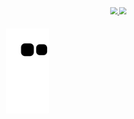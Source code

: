 <div align="center">
  <a href="https://github.com/yeedny">
  <img height="180em" src="https://github-readme-stats.vercel.app/api?username=yeedny&show_icons=true&theme=dracula&include_all_commits=true&count_private=true"/>
  <img height="180em" src="https://github-readme-stats.vercel.app/api/top-langs/?username=yeedny &layout=compact&langs_count=7&theme=dracula"/>
</div>
  
  ##
 
  ![Snake animation](https://github.com/rafaballerini/rafaballerini/blob/output/github-contribution-grid-snake.svg)
 
</div>
